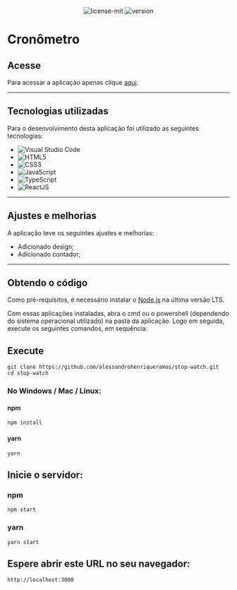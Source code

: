 <p align="center">
    <img src="https://img.shields.io/github/license/alessandrohenriqueramos/stop-watch?color=000000" alt="license-mit"/>
    <img src="https://img.shields.io/github/package-json/v/alessandrohenriqueramos/stop-watch?color=000" alt="version">
</p>

# Cronômetro

## Acesse

Para acessar a aplicação apenas clique [aqui](stopwatchbr.vercel.app
).

---

## Tecnologias utilizadas

Para o desenvolvimento desta aplicação foi utilizado as seguintes tecnologias:

* <img src="https://img.shields.io/badge/Visual Studio Code-1380B7" alt="Visual Studio Code"/>
* <img src="https://img.shields.io/badge/HTML5-FA580C" alt="HTML5"/>
* <img src="https://img.shields.io/badge/CSS3-173FF2" alt="CSS3"/>
* <img src="https://img.shields.io/badge/JavaScript-ffc742" alt="JavaScript"/>
* <img src="https://img.shields.io/badge/TypeScript-1C7FEA" alt="TypeScript"/>
* <img src="https://img.shields.io/badge/ReactJS-4CDAFE" alt="ReactJS"/>

---

## Ajustes e melhorias

A aplicação teve os seguintes ajustes e melhorias:

* Adicionado design;
* Adicionado contador;

---

## Obtendo o código

Como pré-requisitos, é necessário instalar o [Node.js](https://nodejs.org/pt-br/download/) na última versão LTS.

Com essas aplicações instaladas, abra o cmd ou o powershell (dependendo do sistema operacional utilizado) na pasta da aplicação. Logo em seguida, execute os seguintes comandos, em sequência:

## Execute

```
git clone https://github.com/alessandrohenriqueramos/stop-watch.git
cd stop-watch
```

### No Windows / Mac / Linux:

#### npm

```
npm install
```

#### yarn

```
yarn
```

## Inicie o servidor:

### npm

```
npm start
```

### yarn

```
yarn start
```

## Espere abrir este URL no seu navegador:

```
http://localhost:3000
```
